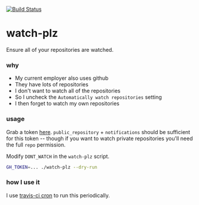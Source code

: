 [![Build Status](https://travis-ci.org/asottile/watch-plz.svg?branch=master)](https://travis-ci.org/asottile/watch-plz)

watch-plz
=========

Ensure all of your repositories are watched.

### why

- My current employer also uses github
- They have lots of repositories
- I don't want to watch all of the repositories
- So I uncheck the `Automatically watch repositories` setting
- I then forget to watch my own repositories

### usage

Grab a token [here](https://github.com/settings/tokens/new).
`public_repository` + `notifications` should be sufficient for this token --
though if you want to watch private repositories you'll need the full `repo`
permission.

Modify `DONT_WATCH` in the `watch-plz` script.

```bash
GH_TOKEN=... ./watch-plz --dry-run
```

### how I use it

I use [travis-ci cron](https://docs.travis-ci.com/user/cron-jobs/) to run this
periodically.
